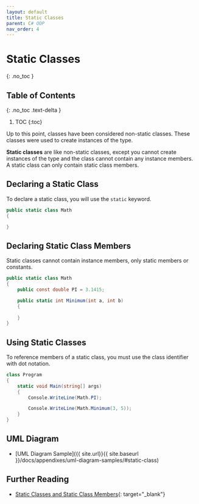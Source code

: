 ```yaml
---
layout: default
title: Static Classes
parent: C# OOP
nav_order: 4
---
```


# Static Classes
{: .no_toc }

## Table of Contents
{: .no_toc .text-delta }

1. TOC
{:toc}

Up to this point, classes have been considered non-static classes. These classes were used to create instances of the type.

**Static classes** are like non-static classes, except you cannot create instances of the type and the class cannot contain any instance members. A static class can only contain static class members.

## Declaring a Static Class

To declare a static class, you will use the `static` keyword.

```csharp
public static class Math
{

}
```

## Declaring Static Class Members

Static classes cannot contain instance members, only static members or constants.

```csharp
public static class Math
{
    public const double PI = 3.1415;

    public static int Minimum(int a, int b)
    {
        
    }
}
```

## Using Static Classes

To reference members of a static class, you must use the class identifier with dot notation.

```csharp
class Program
{
    static void Main(string[] args)
    {
        Console.WriteLine(Math.PI);

        Console.WriteLine(Math.Minimum(3, 5));
    }
}
```

## UML Diagram

* [UML Diagram Sample]({{ site.url}}{{ site.baseurl }}/docs/appendixes/uml-diagram-samples/#static-class)

## Further Reading

* [Static Classes and Static Class Members](https://docs.microsoft.com/en-us/dotnet/csharp/programming-guide/classes-and-structs/static-classes-and-static-class-members){: target="_blank"}